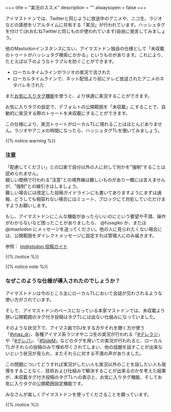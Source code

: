 +++
title = "実況のススメ"
description = ""
alwaysopen = false
+++

アイマストドンでは、Twitterと同じように放送中のアニメや、ニコ生、ラジオなどの感想をリアルタイムに共有する「実況」が行われています。ハッシュタグを付けて(おおむねTwitterと同じものが使われています)自由に発言してみましょう。

他のMastodonインスタンスにない、アイマストドン独自の仕様として「未収載のトゥートがハッシュタグ検索にかかる」というものがあります。これにより、たとえば以下のようなトラブルを防ぐことができます。

* ローカルタイムラインがラジオの実況で流された
* ローカルタイムラインで、ネット配信より前にテレビ放送されたアニメのネタバレをされた

また[お気に入りタグ機能](/favorite-tag/)を使うと、より快適に実況することができます。

お気に入りタグの設定で、デフォルトの公開範囲を「未収載」にすることで、自動的に実況する際のトゥートを未収載にすることができます。

この仕様により、実況トゥートがローカルTLに現れることはほとんどありません。ラジオやアニメの時間になったら、ハッシュタグTLを覗いてみましょう。

{{% notice warning %}}
### 注意

「配慮してください」との口実で自分以外の人に対して何かを"強制"することは認められません。  
親しい間柄で行われる"注意"との境界線は難しいものがあり一概には言えませんが、"強制"との線引きはしましょう。  
難しい場合には改定した投稿ガイドラインにも書いてありますようにまずは通報、どうしても相容れない場合にはミュート、ブロックにて対処していただけますようお願いします。

もし、アイマストドンにこんな機能があったらいいのにという要望や不満、操作がわからないなど困ったことがありましたら、 @fusagiko か、または @imastodon にメッセージを送ってください。他の人に見られたくない場合には、公開範囲をダイレクトメッセージに設定すれば管理人にのみ届きます。

参照： [im@stodon 投稿ガイド](https://imastodon.net/about/more)

{{% /notice %}}

{{% notice note %}}
### なぜこのような仕様が導入されたのでしょうか？

アイマストドンは今のところ主にローカルTLにおいて会話が交わされるような使い方がされています。

そして、アイマストドンのベースになっている本家マストドンでは、未収載より狭い公開範囲のタグ付き投稿はタグTLには出ない仕組みになっていました。

そのような状況下で、アイマス曲でDJをする方やそれを聴く方が使う「[#imas_dj](https://imastodon.net/web/timelines/tag/imas_dj)」、各種アイマス系ラジオやニコ生の実況が行われる「[#デレラジ](https://imastodon.net/web/timelines/tag/デレラジ)」や「[#デレパ](https://imastodon.net/web/timelines/tag/デレパ)」、「[#SideM](https://imastodon.net/web/timelines/tag/SideM)」などのタグを用いての実況が行われると、ローカルTLがそれらの投稿のみで埋め尽くされてしまい、他の話題を話すことが出来ないという状況が見られ、またそれらに対する不満の声がありました。

この問題についてどうすれば実況がしたい人も実況以外のことを話したい人も我慢をすることなく、技術および仕組みで解決することが出来るのかを考えた結果が、未収載タグ付き投稿のタグTLへの表示と、お気に入りタグ機能、そしてお気に入りタグの公開範囲設定機能です。

みなさんが楽しくアイマストドンを使ってくださることを願っています。

{{% /notice %}}